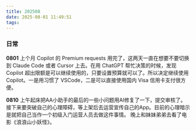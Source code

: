 ```yaml
---
title: 202508
date: 2025-08-01 11:49:51
tags:
---
```


### 日常

**0801**
上个月 Copilot 的 Premium requests 用完了，这两天一直在想要不要切换到 Claude Code 或者 Cursor 上去。在用 ChatGPT 帮忙决策的时候，发现 Copilot 超出限额是可以继续使用的，只要设置预算就可以了。所以决定继续使用 Copilot。一是用习惯了 VSCode，二是可以直接使用国内 Visa 信用卡支付很方便。

**0810**
上午起床把AA小助手的最后的一些小问题用AI修复了一下，提交审核了。
接下来要突破自己的心理障碍，等上架后去运营宣传自己的App。目前的心理暗示是就把自己当作一个初级入门运营人员去做这件事情。
晚上和妹妹弟弟去看了电影《浪浪山小妖怪》。
